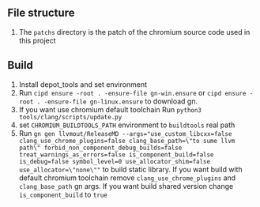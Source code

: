 ## File structure
1. The `patchs` directory is the patch of the chromium source code used in this project

## Build
1. Install depot_tools and set environment
2. Run `cipd ensure -root . -ensure-file gn-win.ensure` or `cipd ensure -root . -ensure-file gn-linux.ensure` to download gn.
3. If you want use chromium default toolchain Run `python3 tools/clang/scripts/update.py`
4. set `CHROMIUM_BUILDTOOLS_PATH` environment to `buildtools` real path
5. Run `gn gen llvmout/ReleaseMD --args="use_custom_libcxx=false clang_use_chrome_plugins=false clang_base_path=\"to sume llvm path\" forbid_non_component_debug_builds=false treat_warnings_as_errors=false is_component_build=false is_debug=false symbol_level=0 use_allocator_shim=false use_allocator=\"none\""` to build static library. If you want build with default chromium toolchain remove `clang_use_chrome_plugins` and `clang_base_path` gn args. If you want build shared version change `is_component_build` to `true` 